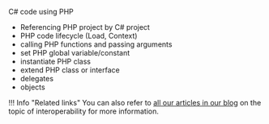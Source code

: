 C# code using PHP

- Referencing PHP project by C# project
- PHP code lifecycle (Load, Context)
- calling PHP functions and passing arguments
- set PHP global variable/constant
- instantiate PHP class
- extend PHP class or interface
- delegates
- objects

!!! Info "Related links"
    You can also refer to [all our articles in our blog](https://www.peachpie.io/tag/interoperability) on the topic of interoperability for more information.
